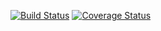 [![Build Status](https://travis-ci.org/koombea/kiliframework.svg?branch=develop)](https://travis-ci.org/koombea/kiliframework)
[![Coverage Status](https://coveralls.io/repos/github/koombea/kiliframework/badge.svg?branch=develop)](https://coveralls.io/github/koombea/kiliframework?branch=develop)
